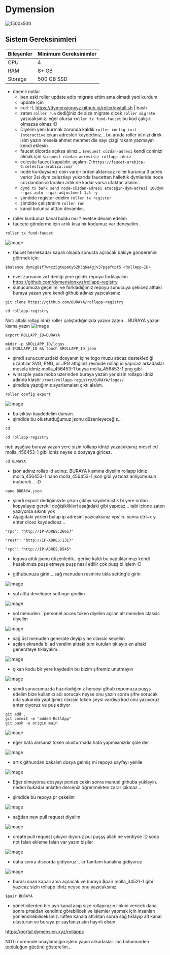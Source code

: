 # Dymension
![1500x500](https://user-images.githubusercontent.com/91562185/234884978-f1a6b9f1-5939-422c-af5d-ca66a9feb758.jpg)

## Sistem Gereksinimleri
| Bileşenler | Minimum Gereksinimler | 
| ------------ | ------------ |
| CPU |	4|
| RAM	| 8+ GB |
| Storage	| 500 GB SSD |


- önemli notlar
   - ben eski roller update edip migrate ettim ama olmadı yeni kurdum
   - update için
   - curl -L https://dymensionxyz.github.io/roller/install.sh | bash
   - zaten ``roller run`` dediğiniz de size migrate dicek ``roller migrate`` yazıcaksınız. eğer olursa  ``roller tx fund-faucet`` bu kod çalışır. olmazsa olmaz :D
   - Diyelim yeni kurmak zorunda kaldık ``roller config init --interactive`` çıkan adresleri kaydediniz... bu arada roller id nizi direk isim yazın mesela ahmet mehmet die sayı çizgi rakam yazmayın kendi eklesin
   - faucet dicorda açıksa alınız... `$request cüzdan-adresi` kendi coninizi almak için `$request cüzdan-adresiniz rollapp-idniz`
   -  celestia faucet kapalıdır. açalım :D ``https://faucet-arabica-9.celestia-arabica.com/``
   -  node kurduysanız coin vardır ordan aktarıcaz roller kurunca 3 adres verior 2si dym  celestiayı yukarıda faucetten hallettik dymleride node cüzdandan aktaralım artık ne kadar varsa ufaktan atalım..
   -  ``dymd tx bank send node-cüzdan-adresi atacağın-dym-adresi 100dym --gas auto --gas-adjustment 1.5 -y``
   -  şimdide register edelim ``roller tx register``
   -  şimdide çalıştıralım ``roller run``
   -  kanal bulunca alttan devamke...


* roller kurdunuz kanal buldu mu ? evetse devam edelim
* faucete gönderme için artık kısa bir kodumuz var deneyelim .
```
roller tx fund-faucet
```
![image](https://github.com/molla202/Dymension/assets/91562185/0a0bed26-56b9-4874-8f98-2159ff631596)

* faucet hernekadar kapalı olsada sonucta açılacak bakiye gönderimini göirmek için
```
$balance dym1g8sf7w4cz5gtupa6y62h3q6a4gjv37pgefnpt5 <RollApp-ID>
```
* evet zurnanın zırt dediği yere geldik repoyu forklayalım
https://github.com/dymensionxyz/rollapp-registry
* sunucumuza geçelim. ve forkladığımız repoyu sunucuya çekicez alttaki buraya yazan yere kendi github adınızı yazıcaksınız
```
git clone https://github.com/BURAYA/rollapp-registry
```
```
cd rollapp-registry
```
Not: altaki rollap idniz roller çalıştırdığınızda yazıor zaten... BURAYA yazan kısma yazın
![image](https://github.com/molla202/Dymension/assets/91562185/0d58e837-73f4-4707-8f49-f93c519afc3a)
```
export ROLLAPP_ID=BURAYA
```
```
mkdir -p $ROLLAPP_ID/logos
cd $ROLLAPP_ID && touch $ROLLAPP_ID.json
```

* şimdi sunucumuzdaki dosyanın içine logo muzu atıcaz desteklediği uzantılar SVG, PNG, or JPG attığınız resmide rollap id yapıcaz arkadaslar mesela idmiz molla_456453-1 buysa molla_456453-1.png gibi
* winscple yada mobo uzerinden buraya yazan yer sizin rollapp idniz adında klasör  `/root/rollapp-registry/BURAYA/logos/`
* şimdide yaptığımız ayarlamaları çıktı alalım.
```
roller config export
```
![image](https://github.com/molla202/Dymension/assets/91562185/e32fb431-e7ec-44ff-a30b-022400861e17)

* bu çıktıyı kaydedelim dursun.
* şimdide bu olusturduğumuz jsonu düzenleyeceğiz...
```
cd
```
```
cd rollapp-registry
```
not: aşağıya buraya yazan yere sizin rollapp idnizi yazacaksınız mesel cd molla_456453-1 gibi idniz neyse o dosyaya giricez.
```
cd BURAYA
```
* json adınız rollap id adınız. BURAYA kısmına diyelim rollapp idniz molla_456453-1     nano molla_456453-1.json gibi yazıcaz anliyomusun mubarek... :D
```
nano BURAYA.json
```
* şimdi export dediğimizde çıkan çıktıyı kaydetmiştik bi yere ordan kopyalayıp  gerekli değişiklikleri aşağıdaki gibi yapıcaz... tabi içinde zaten yazıyorsa sıkıntı yok
* Aşağıdaki yerleri bulup ip adresini yazıcaksınız vps'in. sonra ctrl+x y enter dicez kaydedicez...

``"rpc": "http://IP-ADRES:26657"``

``"rest": "http://IP-ADRES:1317"``

``"rpc": "http://IP-ADRES.8545"``

* logoyu attık jsonu düzenledik.. geriye kaldı bu yaptıklarımızı kendi hesabımıza puşş etmeye puşş nasıl edilir çok puşş bi işlem :D

* githubunuza girin... sağ menuden resmine tıkla setting'e girin

![image](https://github.com/molla202/Dymension/assets/91562185/72e008f8-fd46-4e8e-8176-7e06e63f2043)

* sol altta developer settinge girelim

![image](https://github.com/molla202/Dymension/assets/91562185/42b63d38-f3b7-4732-b8d2-3f3015cd7fe3)

* sol menuden ``personel acces token diyelim açılan alt menıden classic diyelim

![image](https://github.com/molla202/Dymension/assets/91562185/87e561b8-5082-4900-8c8e-9507cd881abd)

* sağ üst menuden generate deyip yine classic seçelim
* açılan ekranda bi ad verelim alttaki tum kutuları tıklayıp en altaki generateye tıklayalım..

![image](https://github.com/molla202/Dymension/assets/91562185/6585fe18-8834-43d8-8802-93190208039a)

* çıkan kodu bir yere kaydedin bu bizim şifremiz unutmayın

![image](https://github.com/molla202/Dymension/assets/91562185/1a09b406-4501-44e3-82c3-4a3b49e6c38a)

* şimdi sunucumuzda hazırladığımız herseyi gthub repomuza puşşş edelim bize kullanıcı adı sorucak neyse onu yazın sonra şifre sorucak oda yukarıda yaptığımız classic token şeysi  vardıya kod onu yazıyoruz enter dıyoruz ve puş edıyor

```
git add .
git commit -m "added RollApp"
git push -u origin main
```

![image](https://github.com/molla202/Dymension/assets/91562185/27c38010-cf51-433c-8235-9e1c50b8f0d4)

* eğer hata alırsanız token olusturmada hata yapmısınızdır şöle der

![image](https://github.com/molla202/Dymension/assets/91562185/2d66acd5-26a0-4437-a4de-716890ee8218)

* artık githundan bakalım dosya gelmiş mi repoya sayfayı yenile

![image](https://github.com/molla202/Dymension/assets/91562185/45e20818-d8b7-4691-a2d4-2b6cda0042e2)

- Eğer olmuyorsa dosyayı pcnize çekin sonra manuel githuba yükleyin. neden bukadar anlattın derseniz öğrenmekten zarar çıkmaz...

* şimdide bu repoya pr çekelim

![image](https://github.com/molla202/Dymension/assets/91562185/95b23072-75df-4ecc-a2a4-ab3b4501bb03)

* sağdan new pull request diyelim

![image](https://github.com/molla202/Dymension/assets/91562185/676ae07a-a218-4b06-b93a-f960d149ce1b)

* create pull request çıkıyor dıyoruz pul puşşş allah ne verdiyse :D sona not falan ekleme falan var yazın bişiler

![image](https://github.com/molla202/Dymension/assets/91562185/697ebde4-a798-407f-bc23-b739f7231bb9)

* daha sonra discorda gidiyoruz...  cr famfam kanalına gidiyoruz

![image](https://github.com/molla202/Dymension/assets/91562185/18b9016b-93ec-4bc5-8123-1bba20a2b5db)

* burası suan kapalı ama açılacak ve buraya $pair molla_34521-1  gibi yazıcaz sizin rollapp idniz neyse onu yazıcaksınız

``$pair BURAYA``

* yöneticilerden biri ayrı kanal açıp size rollapınızın linkini vericek daha sonra prtaldan kendiniz görebilicek ve işlemler yapmak için insanları yonlendirebiliceksiniz. lütfen kanala attııktan sonra sağ tıklayıp alt kanal olusturun ve buraya pr sayfanızı atın  hayırlı olsun

https://portal.dymension.xyz/rollapps


NOT: corenode onaylandığın işlem yapın arkadaslar. ibc bolumunden topluluğun gücünü gösterelim...


















  
